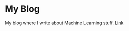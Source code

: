 # My Blog

My blog where I write about Machine Learning stuff. [Link](https://tugrulhkarabulut.github.io/blog)
